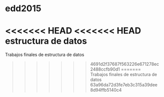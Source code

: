 # edd2015
<<<<<<< HEAD
<<<<<<< HEAD
estructura de datos 
=======
Trabajos finales de estructura de datos 
>>>>>>> 4691d2f37687f563226e671278ec2488ccfb90d1
=======
Trabajos finales de estructura de datos 
>>>>>>> 63a96da72d3fe7eb3c315a39dee8d94ffb5140c4
